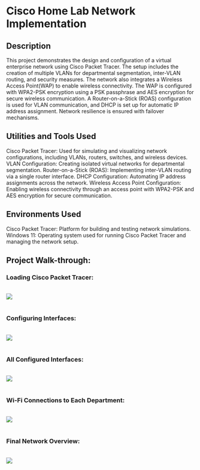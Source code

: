 <h1>Cisco Home Lab Network Implementation</h1>
<h2>Description</h2> This project demonstrates the design and configuration of a virtual enterprise network using Cisco Packet Tracer. The setup includes the creation of multiple VLANs for departmental segmentation, inter-VLAN routing, and security measures. 
The network also integrates a Wireless Access Point(WAP) to enable wireless connectivity. 
The WAP is configured with WPA2-PSK encryption using a PSK passphrase and AES encryption for secure wireless communication. 
A Router-on-a-Stick (ROAS) configuration is used for VLAN communication, and DHCP is set up for automatic IP address assignment. 
Network resilience is ensured with failover mechanisms. 
<h2>Utilities and Tools Used</h2>
Cisco Packet Tracer: Used for simulating and visualizing network configurations, including VLANs, routers, switches, and wireless devices.
VLAN Configuration: Creating isolated virtual networks for departmental segmentation.
Router-on-a-Stick (ROAS): Implementing inter-VLAN routing via a single router interface.
DHCP Configuration: Automating IP address assignments across the network.
Wireless Access Point Configuration: Enabling wireless connectivity through an access point with WPA2-PSK and AES encryption for secure communication.
<h2>Environments Used</h2>
Cisco Packet Tracer: Platform for building and testing network simulations.
Windows 11: Operating system used for running Cisco Packet Tracer and managing the network setup.
<h2>Project Walk-through:</h2> <p align="center"> <h3>Loading Cisco Packet Tracer:</h3><br/> <img src="https://i.imgur.com/l76L7fn.png"/><br /> <br /> <h3>Configuring Interfaces:</h3><br/> <img src="https://imgur.com/hNFaeiY.png"/><br /> <br /> <h3>All Configured Interfaces:</h3><br/> <img src="https://imgur.com/4R5WDpc.png"/><br /> <br /> <h3>Wi-Fi Connections to Each Department:</h3><br/> <img src="https://imgur.com/KNh0y78.png"/><br /> <br /> <h3>Final Network Overview:</h3><br/> <img src="https://imgur.com/RzUOPrX.png"/><br /> <br /> </p>
